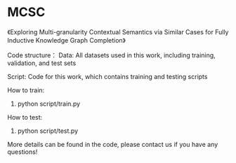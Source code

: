 # MCSC

《Exploring Multi-granularity Contextual Semantics via Similar Cases for Fully Inductive Knowledge Graph Completion》

Code structure：
Data: All datasets used in this work, including training, validation, and test sets

Script: Code for this work, which contains training and testing scripts

How to train:

1. python script/train.py


How to test:

1. python script/test.py

More details can be found in the code, please contact us if you have any questions!
